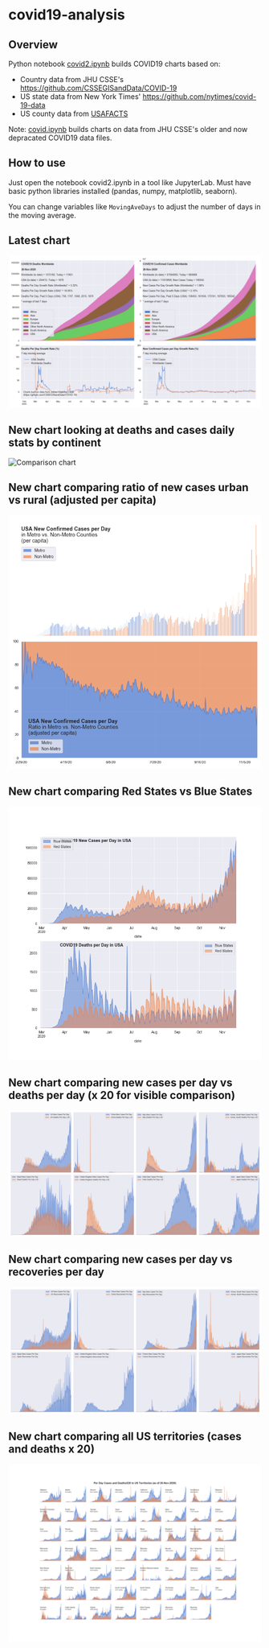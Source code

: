 # covid19-analysis

## Overview
Python notebook [covid2.ipynb](https://github.com/danlaw/covid19-analysis/blob/master/covid2.ipynb) builds COVID19 charts based on:
* Country data from JHU CSSE's https://github.com/CSSEGISandData/COVID-19
* US state data from New York Times' https://github.com/nytimes/covid-19-data
* US county data from [USAFACTS](https://usafacts.org/visualizations/coronavirus-covid-19-spread-map/)

Note: [covid.ipynb](https://github.com/danlaw/covid19-analysis/blob/master/covid.ipynb) builds charts on data from JHU CSSE's older and now depracated COVID19 data files.

## How to use
Just open the notebook covid2.ipynb in a tool like JupyterLab. Must have basic python libraries installed (pandas, numpy, matplotlib, seaborn).

You can change variables like ``MovingAveDays`` to adjust the number of days in the moving average.

## Latest chart
![Latest chart](charts/20201120-covid19-chart.png)

## New chart looking at deaths and cases daily stats by continent
![Comparison chart](charts/20201119-covid20-chart-perday.png)

## New chart comparing ratio of new cases urban vs rural (adjusted per capita)
![Urban rural per capita chart](charts/20201120-US-counties-urban-vs-rural-per-capita.png)

## New chart comparing Red States vs Blue States
![Red vs Blue chart](charts/20201120-compare-daily-red-vs-blue-states.png)

## New chart comparing new cases per day vs deaths per day (x 20 for visible comparison)
![Comparison chart](charts/20201120-comparison-chart.png)

## New chart comparing new cases per day vs recoveries per day
![Recovery chart](charts/20201120-comparison-recovery-chart.png)

## New chart comparing all US territories (cases and deaths x 20)
![Territories chart](charts/20201120-compare-US-territories.png)

